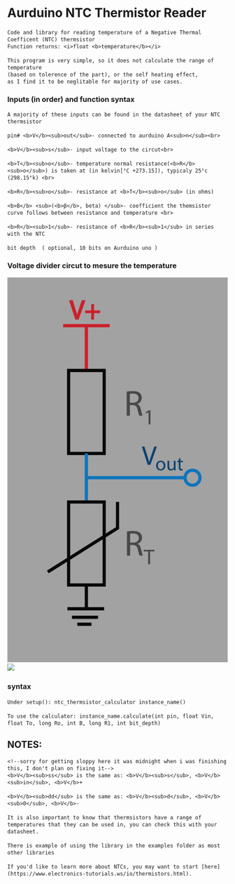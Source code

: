 [//]: <> (note, needs to uplod image for the ntc diagram)

# Aurduino NTC Thermistor Reader

  
    Code and library for reading temperature of a Negative Thermal Coefficent (NTC) thermsistor 
    Function returns: <i>float <b>temperature</b></i>
 
    This program is very simple, so it does not calculate the range of temperature
    (based on tolerence of the part), or the self heating effect, 
    as I find it to be neglitable for majority of use cases.



### Inputs (in order) and function syntax

    A majority of these inputs can be found in the datasheet of your NTC thermsistor
 
    pin# <b>V</b><sub>out</sub>- connected to aurduino A<sub>n</sub><br>

    <b>V</b><sub>s</sub>- input voltage to the circut<br>

    <b>T</b><sub>o</sub>- temperature normal resistance(<b>R</b><sub>o</sub>) is taken at (in kelvin[°C +273.15]), typicaly 25°c (298.15°k) <br>

    <b>R</b><sub>o</sub>- resistance at <b>T</b><sub>o</sub> (in ohms)

    <b>B</b> <sub>(<b>β</b>, beta) </sub>- coefficient the themsistor curve follows between resistance and temperature <br>

    <b>R</b><sub>1</sub>- resistance of <b>R</b><sub>1</sub> in series with the NTC

    bit depth  ( optional, 10 bits on Aurduino uno ) 




### Voltage divider circut to mesure the temperature 

![NTC diagram](/imgs/NTC%20diagam-01.png)
<img src="https://github.com/MarsTheProtogen/NTC-Thermistor-Reader/assets/99446685/e1dd8bfc-d568-43d6-aba8-65da9808127d)https://github.com/MarsTheProtogen/NTC-Thermistor-Reader/assets/99446685/e1dd8bfc-d568-43d6-aba8-65da9808127d" width="200" >
</span>


### <b>syntax</b>

    Under setup(): ntc_thermsistor_calculator instance_name()

    To use the calculator: instance_name.calculate(int pin, float Vin, float To, long Ro, int B, long R1, int bit_depth)




## NOTES:


    <!--sorry for getting sloppy here it was midnight when i was finishing this, I don't plan on fixing it-->
    <b>V</b><sub>ss</sub> is the same as: <b>V</b><sub>s</sub>, <b>V</b><sub>in</sub>, <b>V</b>+

    <b>V</b><sub>dd</sub> is the same as: <b>V</b><sub>d</sub>, <b>V</b><sub>0</sub>, <b>V</b>-

    It is also important to know that thermsistors have a range of temperatures that they can be used in, you can check this with your datasheet.

    There is example of using the library in the examples folder as most other libraries

    If you'd like to learn more about NTCs, you may want to start [here](https://www.electronics-tutorials.ws/io/thermistors.html).


